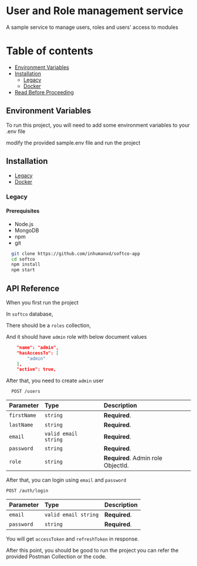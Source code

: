 # User and Role management service

A sample service to manage users, roles and users' access to modules

# Table of contents

- [Environment Variables](#environment)
- [Installation](#installtion)
  - [Legacy](#legacy)
  - [Docker](#docker)
- [Read Before Proceeding](#api-reference)

## Environment Variables

To run this project, you will need to add some environment variables to your .env file

modify the provided sample.env file and run the project

## Installation

- [Legacy](#legacy)
- [Docker](#docker)

### Legacy

#### Prerequisites

- Node.js
- MongoDB
- npm
- git

```sh
  git clone https://github.com/inhumanxd/softco-app
  cd softco
  npm install
  npm start
```

## API Reference

When you first run the project

In `softco` database,

There should be a `roles` collection,

And it should have `admin` role with below document values

```json
    "name": "admin",
    "hasAccessTo": [
        "admin"
    ],
    "active": true,
```

After that, you need to create `admin` user

```http
  POST /users
```

| Parameter   | Type                 | Description                        |
| :---------- | :------------------- | :--------------------------------- |
| `firstName` | `string`             | **Required**.                      |
| `lastName`  | `string`             | **Required**.                      |
| `email`     | `valid email string` | **Required**.                      |
| `password`  | `string`             | **Required**.                      |
| `role`      | `string`             | **Required**. Admin role ObjectId. |

After that, you can login using `email` and `password`

```http
POST /auth/login
```

| Parameter  | Type                 | Description   |
| :--------- | :------------------- | :------------ |
| `email`    | `valid email string` | **Required**. |
| `password` | `string`             | **Required**. |

You will get `accessToken` and `refreshToken` in response.

After this point, you should be good to run the project you can refer the provided Postman Collection or the code.
